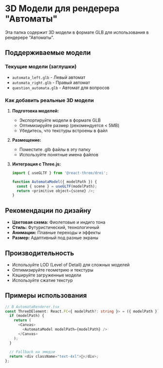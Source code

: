 # 3D Модели для рендерера "Автоматы"

Эта папка содержит 3D модели в формате GLB для использования в рендерере "Автоматы".

## Поддерживаемые модели

### Текущие модели (заглушки)
- `automata_left.glb` - Левый автомат
- `automata_right.glb` - Правый автомат  
- `question_automata.glb` - Автомат для вопросов

### Как добавить реальные 3D модели

1. **Подготовка моделей:**
   - Экспортируйте модели в формате GLB
   - Оптимизируйте размер (рекомендуется < 5MB)
   - Убедитесь, что текстуры встроены в файл

2. **Размещение:**
   - Поместите .glb файлы в эту папку
   - Используйте понятные имена файлов

3. **Интеграция с Three.js:**
   ```javascript
   import { useGLTF } from '@react-three/drei';
   
   function AutomataModel({ modelPath }) {
     const { scene } = useGLTF(modelPath);
     return <primitive object={scene} />;
   }
   ```

## Рекомендации по дизайну

- **Цветовая схема:** Фиолетовые и индиго тона
- **Стиль:** Футуристический, технологичный
- **Анимации:** Плавные переходы и эффекты
- **Размер:** Адаптивный под разные экраны

## Производительность

- Используйте LOD (Level of Detail) для сложных моделей
- Оптимизируйте геометрию и текстуры
- Кэшируйте загруженные модели
- Используйте сжатие текстур

## Примеры использования

```typescript
// В AutomataRenderer.tsx
const ThreeDElement: React.FC<{ modelPath?: string }> = ({ modelPath }) => {
  if (modelPath) {
    return (
      <Canvas>
        <AutomataModel modelPath={modelPath} />
      </Canvas>
    );
  }
  
  // Fallback на эмодзи
  return <div className="text-4xl">🤖</div>;
};
``` 